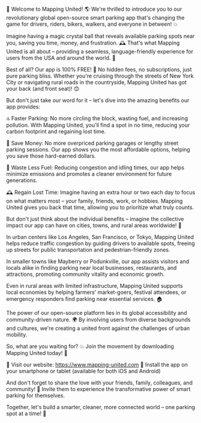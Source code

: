 🎉 Welcome to Mapping United! 🌎 We're thrilled to introduce you to our revolutionary global open-source smart parking app that's changing the game for drivers, riders, bikers, walkers, and everyone in between! 💥

Imagine having a magic crystal ball that reveals available parking spots near you, saving you time, money, and frustration. 🕰️ That's what Mapping United is all about – providing a seamless, language-friendly experience for users from the USA and around the world. 💪

Best of all? Our app is 100% FREE! 🎁 No hidden fees, no subscriptions, just pure parking bliss. Whether you're cruising through the streets of New York City or navigating rural roads in the countryside, Mapping United has got your back (and front seat)! 😊

But don't just take our word for it – let's dive into the amazing benefits our app provides:

🔝 Faster Parking: No more circling the block, wasting fuel, and increasing pollution. With Mapping United, you'll find a spot in no time, reducing your carbon footprint and regaining lost time.

💸 Save Money: No more overpriced parking garages or lengthy street parking sessions. Our app shows you the most affordable options, helping you save those hard-earned dollars.

🚗 Waste Less Fuel: Reducing congestion and idling times, our app helps minimize emissions and promotes a cleaner environment for future generations.

🕰️ Regain Lost Time: Imagine having an extra hour or two each day to focus on what matters most – your family, friends, work, or hobbies. Mapping United gives you back that time, allowing you to prioritize what truly counts.

But don't just think about the individual benefits – imagine the collective impact our app can have on cities, towns, and rural areas worldwide! 🌆

In urban centers like Los Angeles, San Francisco, or Tokyo, Mapping United helps reduce traffic congestion by guiding drivers to available spots, freeing up streets for public transportation and pedestrian-friendly zones.

In smaller towns like Mayberry or Podunkville, our app assists visitors and locals alike in finding parking near local businesses, restaurants, and attractions, promoting community vitality and economic growth.

Even in rural areas with limited infrastructure, Mapping United supports local economies by helping farmers' market-goers, festival attendees, or emergency responders find parking near essential services. 🏠

The power of our open-source platform lies in its global accessibility and community-driven nature. 🌍 By involving users from diverse backgrounds and cultures, we're creating a united front against the challenges of urban mobility.

So, what are you waiting for? 💥 Join the movement by downloading Mapping United today! 🔹

📲 Visit our website: https://www.mapping-united.com
🔹 Install the app on your smartphone or tablet (available for both iOS and Android)

And don't forget to share the love with your friends, family, colleagues, and community! 🤩 Invite them to experience the transformative power of smart parking for themselves.

Together, let's build a smarter, cleaner, more connected world – one parking spot at a time! 🌟